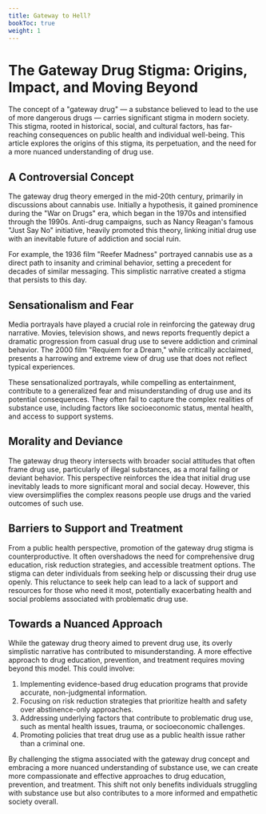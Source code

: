 ```yaml
---
title: Gateway to Hell?
bookToc: true
weight: 1
---
```


# The Gateway Drug Stigma: Origins, Impact, and Moving Beyond

The concept of a "gateway drug" — a substance believed to lead to the use of more dangerous drugs — carries significant stigma in modern society. This stigma, rooted in historical, social, and cultural factors, has far-reaching consequences on public health and individual well-being. This article explores the origins of this stigma, its perpetuation, and the need for a more nuanced understanding of drug use.

## A Controversial Concept

The gateway drug theory emerged in the mid-20th century, primarily in discussions about cannabis use. Initially a hypothesis, it gained prominence during the "War on Drugs" era, which began in the 1970s and intensified through the 1990s. Anti-drug campaigns, such as Nancy Reagan's famous "Just Say No" initiative, heavily promoted this theory, linking initial drug use with an inevitable future of addiction and social ruin.

For example, the 1936 film "Reefer Madness" portrayed cannabis use as a direct path to insanity and criminal behavior, setting a precedent for decades of similar messaging. This simplistic narrative created a stigma that persists to this day.

## Sensationalism and Fear

Media portrayals have played a crucial role in reinforcing the gateway drug narrative. Movies, television shows, and news reports frequently depict a dramatic progression from casual drug use to severe addiction and criminal behavior. The 2000 film "Requiem for a Dream," while critically acclaimed, presents a harrowing and extreme view of drug use that does not reflect typical experiences.

These sensationalized portrayals, while compelling as entertainment, contribute to a generalized fear and misunderstanding of drug use and its potential consequences. They often fail to capture the complex realities of substance use, including factors like socioeconomic status, mental health, and access to support systems.

## Morality and Deviance

The gateway drug theory intersects with broader social attitudes that often frame drug use, particularly of illegal substances, as a moral failing or deviant behavior. This perspective reinforces the idea that initial drug use inevitably leads to more significant moral and social decay. However, this view oversimplifies the complex reasons people use drugs and the varied outcomes of such use.

## Barriers to Support and Treatment

From a public health perspective, promotion of the gateway drug stigma is counterproductive. It often overshadows the need for comprehensive drug education, risk reduction strategies, and accessible treatment options. The stigma can deter individuals from seeking help or discussing their drug use openly. This reluctance to seek help can lead to a lack of support and resources for those who need it most, potentially exacerbating health and social problems associated with problematic drug use.

## Towards a Nuanced Approach

While the gateway drug theory aimed to prevent drug use, its overly simplistic narrative has contributed to misunderstanding. A more effective approach to drug education, prevention, and treatment requires moving beyond this model. This could involve:

1. Implementing evidence-based drug education programs that provide accurate, non-judgmental information.
2. Focusing on risk reduction strategies that prioritize health and safety over abstinence-only approaches.
3. Addressing underlying factors that contribute to problematic drug use, such as mental health issues, trauma, or socioeconomic challenges.
4. Promoting policies that treat drug use as a public health issue rather than a criminal one.

By challenging the stigma associated with the gateway drug concept and embracing a more nuanced understanding of substance use, we can create more compassionate and effective approaches to drug education, prevention, and treatment. This shift not only benefits individuals struggling with substance use but also contributes to a more informed and empathetic society overall.
